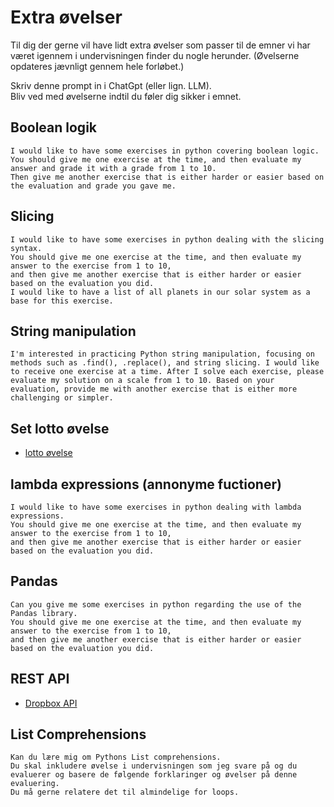 # Extra øvelser 

Til dig der gerne vil have lidt extra øvelser som passer til de emner vi har været igennem i undervisningen finder du nogle herunder.
(Øvelserne opdateres jævnligt gennem hele forløbet.)


Skriv denne prompt in i ChatGpt (eller lign. LLM).     
Bliv ved med øvelserne indtil du føler dig sikker i emnet.


## Boolean logik

```
I would like to have some exercises in python covering boolean logic. 
You should give me one exercise at the time, and then evaluate my answer and grade it with a grade from 1 to 10.
Then give me another exercise that is either harder or easier based on the evaluation and grade you gave me.
```

## Slicing

```
I would like to have some exercises in python dealing with the slicing syntax. 
You should give me one exercise at the time, and then evaluate my answer to the exercise from 1 to 10,
and then give me another exercise that is either harder or easier based on the evaluation you did.
I would like to have a list of all planets in our solar system as a base for this exercise.
```

## String manipulation

```
I'm interested in practicing Python string manipulation, focusing on methods such as .find(), .replace(), and string slicing. I would like to receive one exercise at a time. After I solve each exercise, please evaluate my solution on a scale from 1 to 10. Based on your evaluation, provide me with another exercise that is either more challenging or simpler.

```

## Set lotto øvelse

* [lotto øvelse](https://github.com/ITAKEA/kode_fra_undervisning_e24/blob/master/python2/exercises/lotto/lotto.ipynb)

## lambda expressions (annonyme fuctioner)

```
I would like to have some exercises in python dealing with lambda expressions. 
You should give me one exercise at the time, and then evaluate my answer to the exercise from 1 to 10,
and then give me another exercise that is either harder or easier based on the evaluation you did.
```

## Pandas

```
Can you give me some exercises in python regarding the use of the Pandas library. 
You should give me one exercise at the time, and then evaluate my answer to the exercise from 1 to 10,
and then give me another exercise that is either harder or easier based on the evaluation you did.
```

## REST API

* [Dropbox API](materialer/dropboxapi.md)

## List Comprehensions

```
Kan du lære mig om Pythons List comprehensions.     
Du skal inkludere øvelse i undervisningen som jeg svare på og du evaluerer og basere de følgende forklaringer og øvelser på denne evaluering.     
Du må gerne relatere det til almindelige for loops.    
```

